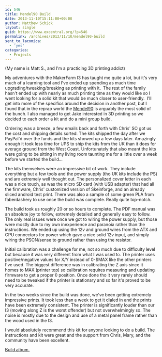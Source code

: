 ```yaml
---
id: 546
title: Mendel90 Build
date: 2013-11-10T15:11:00+00:00
author: Matthew Schick
layout: single
guid: https://www.excentral.org/?p=546
permalink: /archives/2013/11/10/mendel90-build
sent_to_laconica:
  - 'yes'
categories:
  - Projects
---
```

(My name is Matt S., and I'm a practicing 3D printing addict)

My adventures with the MakerFarm I3 has taught me quite a lot, but it's very much of a learning tool and I've ended up spending as much time upgrading/tweaking/breaking as printing with it.&nbsp; The rest of the family hasn't ended up with nearly as much printing time as they would like so I went looking for a solid kit that would be much closer to user-friendly.&nbsp; I'll get into more of the specifics around the decision in another post, but I found that in the reprap world the <a href="http://reprap.org/wiki/Mendel90">Mendel90</a> is arguably the most solid of the bunch.  I also managed to get Jake interested in 3D printing so we decided to each order a kit and do a mini group build.

Ordering was a breeze, a few emails back and forth with Chris' SO got us the cost and shipping details sorted.  The kits shipped the day after we PayPal'd over the funds and the kits showed up a few days later.  Amazingly enough it took less time for UPS to ship the kits from the UK than it does for average ground from the West Coast.  Unfortunately that also meant the kits were going to be sitting in my living room taunting me for a little over a week before we started the build...

The kits themselves were an impressive bit of work.  They include everything but a few tools and the power supply (tho UK kits include the PS) and are extremely well thought out.  The personalized cover letter in each was a nice touch, as was the micro SD card (with USB adapter) that had all the firmware, Chris' customized version of Skeinforge, and an already sliced android test print.  There was also a sample of some green PLA from faberdashery to use once the build was complete.  Really quite top-notch.

The build took us roughly 20 or so hours to complete.  The PDF manual was an absolute joy to follow, extremely detailed and generally easy to follow.  The only real issues were once we got to wiring the power supply, but those were mostly due to my own inexperience and paranoia rather than the instructions.  We ended up using the 12v and ground wires from the ATX and CPU connectors for power which gave a nice solid 12v input, and simply wiring the PSON/sense to ground rather than using the resistor.

Initial calibration was a challenge for me, not so much due to difficulty level but because it was very different from what I was used to.  The printer uses positive/negative values for X/Y instead of 0-$MAX like the other printers I've used.  The biggest difference was in calibrating the Z axis since it homes to MAX (printer top) so calibration requires measuring and updating firmware to get a proper 0 position.  Once done tho it very rarely should need to be tweaked if the printer is stationary and so far it's proved to be very accurate.

In the two weeks since the build was done, we've been getting extremely impressive prints.  It took less than a week to get it dialed in and the prints have been extremely consistent.  The printer is significantly louder than our I3 (moving along Z is the worst offender) but not overwhelmingly so.  The noise is mostly due to the design and use of a metal panel frame rather than the wood used in the I3.

I would absolutely recommend this kit for anyone looking to do a build.  The instructions and kit were great and the support from Chris, Mary, and the community have been excellent.

<a href="https://plus.google.com/photos/110678275453348280505/albums/5944706035838671249?authkey=CITYnpae3sPq3gE">Build album.</a>